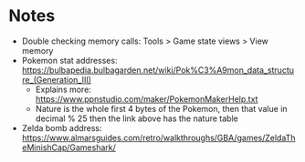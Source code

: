 # Notes

- Double checking memory calls: Tools > Game state views > View memory
- Pokemon stat addresses: https://bulbapedia.bulbagarden.net/wiki/Pok%C3%A9mon_data_structure_(Generation_III)
	- Explains more: https://www.ppnstudio.com/maker/PokemonMakerHelp.txt
	- Nature is the whole first 4 bytes of the Pokemon, then that value in decimal % 25 then the link above has the nature table
- Zelda bomb address: https://www.almarsguides.com/retro/walkthroughs/GBA/games/ZeldaTheMinishCap/Gameshark/